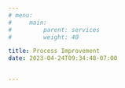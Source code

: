 ```yaml
---
# menu:
#     main:
#         parent: services
#         weight: 40

title: Process Improvement
date: 2023-04-24T09:34:48-07:00


---
```


